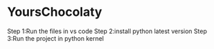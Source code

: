 # YoursChocolaty
Step 1:Run the files in vs code
Step 2:install python latest version
Step 3:Run the project in python kernel
